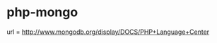 php-mongo
========================================

url = http://www.mongodb.org/display/DOCS/PHP+Language+Center
